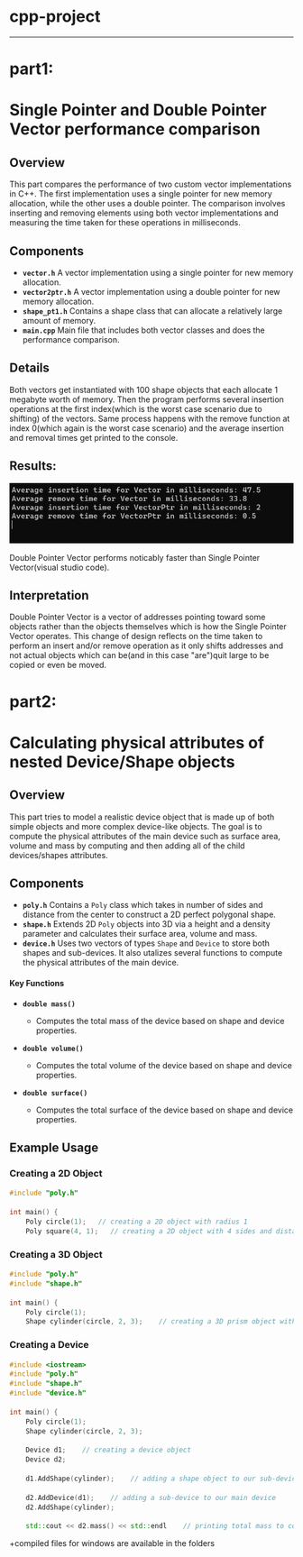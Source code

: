 # cpp-project

---

# part1:

# Single Pointer and Double Pointer Vector performance comparison

## Overview

This part compares the performance of two custom vector implementations in C++. The first implementation uses a single pointer for new memory allocation, while the other uses a double pointer. The comparison involves inserting and removing elements using both vector implementations and measuring the time taken for these operations in milliseconds.

## Components

- **`vector.h`** A vector implementation using a single pointer for new memory allocation.
- **`vector2ptr.h`** A vector implementation using a double pointer for new memory allocation.
- **`shape_pt1.h`** Contains a shape class that can allocate a relatively large amount of memory.
- **`main.cpp`** Main file that includes both vector classes and does the performance comparison.

## Details

Both vectors get instantiated with 100 shape objects that each allocate 1 megabyte worth of memory. Then the program performs several insertion operations at the first index(which is the worst case scenario due to shifting) of the vectors. Same process happens with the remove function at index 0(which again is the worst case scenario) and the average insertion and removal times get printed to the console.

## Results:

![res](Part1/result.png)

Double Pointer Vector performs noticably faster than Single Pointer Vector(visual studio code).

## Interpretation

Double Pointer Vector is a vector of addresses pointing toward some objects rather than the objects themselves which is how the Single Pointer Vector operates. This change of design reflects on the time taken to perform an insert and/or remove operation as it only shifts addresses and not actual objects which can be(and in this case "are")quit large to be copied or even be moved.

# part2:

# Calculating physical attributes of nested Device/Shape objects

## Overview

This part tries to model a realistic device object that is made up of both simple objects and more complex device-like objects. The goal is to compute the physical attributes of the main device such as surface area, volume and mass by computing and then adding all of the child devices/shapes attributes.

## Components

- **`poly.h`** Contains a `Poly` class which takes in number of sides and distance from the center to construct a 2D perfect polygonal shape.
- **`shape.h`** Extends 2D `Poly` objects into 3D via a height and a density parameter and calculates their surface area, volume and mass.
- **`device.h`** Uses two vectors of types `Shape` and `Device` to store both shapes and sub-devices. It also utalizes several functions to compute the physical attributes of the main device.

#### Key Functions

- **`double mass()`**

  - Computes the total mass of the device based on shape and device properties.

- **`double volume()`**

  - Computes the total volume of the device based on shape and device properties.

- **`double surface()`**
  - Computes the total surface of the device based on shape and device properties.

## Example Usage

### Creating a 2D Object

```cpp
#include "poly.h"

int main() {
    Poly circle(1);   // creating a 2D object with radius 1
    Poly square(4, 1);   // creating a 2D object with 4 sides and distance from center equal to 1

```

### Creating a 3D Object

```cpp
#include "poly.h"
#include "shape.h"

int main() {
    Poly circle(1);
    Shape cylinder(circle, 2, 3);    // creating a 3D prism object with circle object as base, height of 2 and density of 3
```

### Creating a Device

```cpp
#include <iostream>
#include "poly.h"
#include "shape.h"
#include "device.h"

int main() {
    Poly circle(1);
    Shape cylinder(circle, 2, 3);

    Device d1;    // creating a device object
    Device d2;

    d1.AddShape(cylinder);    // adding a shape object to our sub-device

    d2.AddDevice(d1);    // adding a sub-device to our main device
    d2.AddShape(cylinder);

    std::cout << d2.mass() << std::endl    // printing total mass to console
```

+compiled files for windows are available in the folders
